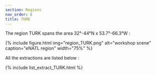 ```yaml
---
section: Regions
nav_order: 8
title: TURK
---
```


The region TURK spans the area 32°-44°N x 53.7°-66.3°W : 

{% include figure.html img="region_TURK.png" alt="workshop scene" caption="eNATL region" width="75%" %}

All the extractions are listed below :

{% include list_extract_TURK.html %}

